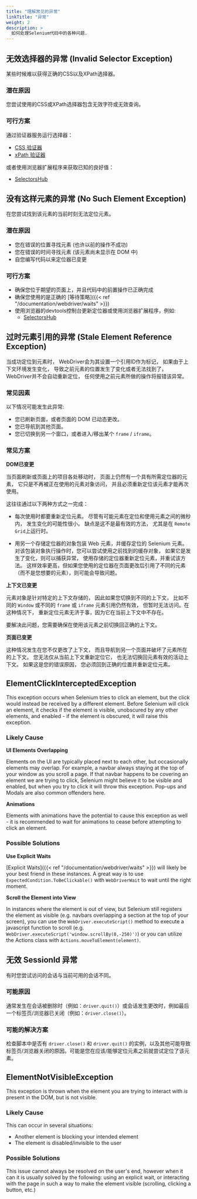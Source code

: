 ```yaml
---
title: "理解常见的异常"
linkTitle: "异常"
weight: 2
description: >
  如何处理Selenium代码中的各种问题.
---
```


## 无效选择器的异常 (Invalid Selector Exception)

某些时候难以获得正确的CSS以及XPath选择器。

### 潜在原因

您尝试使用的CSS或XPath选择器包含无效字符或无效查询。

### 可行方案

通过验证器服务运行选择器：
* [CSS 验证器](http://csslint.net/)
* [xPath 验证器](http://www.freeformatter.com/xpath-tester.html)

或者使用浏览器扩展程序来获取已知的良好值：
* [SelectorsHub](https://selectorshub.com/selectorshub/)

## 没有这样元素的异常 (No Such Element Exception)

在您尝试找到该元素的当前时刻无法定位元素。

### 潜在原因

* 您在错误的位置寻找元素 (也许以前的操作不成功)
* 您在错误的时间寻找元素 (该元素尚未显示在 DOM 中)
* 自您编写代码以来定位器已变更

### 可行方案

* 确保您位于期望的页面上，并且代码中的前置操作已正确完成
* 确保您使用的是正确的 [等待策略]({{< ref "/documentation/webdriver/waits" >}})
* 使用浏览器的devtools控制台更新定位器或使用浏览器扩展程序，例如:
  * [SelectorsHub](https://selectorshub.com/selectorshub/)

## 过时元素引用的异常 (Stale Element Reference Exception)

当成功定位到元素时，
WebDriver会为其设置一个引用ID作为标记，
如果由于上下文环境发生变化，
导致之前元素的位置发生了变化或者无法找到了，
WebDriver并不会自动重新定位，
任何使用之前元素所做的操作将报错该异常。

### 常见因素

以下情况可能发生此异常:

* 您已刷新页面，或者页面的 DOM 已动态更改。
* 您已导航到其他页面。
* 您已切换到另一个窗口，或者进入/移出某个 `frame` / `iframe`。

### 常见方案

**DOM已变更**

当页面刷新或页面上的项目各处移动时，
页面上仍然有一个具有所需定位器的元素，
它只是不再被正在使用的元素对象访问，
并且必须重新定位该元素才能再次使用。

这往往通过以下两种方式之一完成：

* 每次使用时都要重新定位元素。
尽管有可能元素在定位和使用元素之间的微秒内，
发生变化的可能性很小。
缺点是这不是最有效的方法，
尤其是在 `Remote Grid`上运行时。

* 用另一个存储定位器的对象包装 Web 元素，并缓存定位的 Selenium 元素。 
对该包装对象执行操作时，您可以尝试使用之前找到的缓存对象，
如果它是发生了变化，则可以捕获异常，
使用存储的定位器重新定位元素，并重试该方法。
这样效率更高，但如果您使用的定位器在页面更改后引用了不同的元素（而不是您想要的元素），则可能会导致问题。

**上下文已变更**

元素对象是针对特定的上下文存储的，
因此如果您切换到不同的上下文，
比如不同的 `Window` 或不同的 `frame` 或 `iframe` 元素引用仍然有效，
但暂时无法访问。在这种情况下，
重新定位元素无济于事，因为它在当前上下文中不存在。

要解决此问题，您需要确保在使用该元素之前切换回正确的上下文。

**页面已变更**

这种情况发生在您不仅更改了上下文，
而且导航到另一个页面并破坏了元素所在的上下文。
您无法仅从当前上下文重新定位它，
也无法切换回元素有效的活动上下文。
如果这是您的错误原因，
您必须回到正确的位置并重新定位元素。

## ElementClickInterceptedException

This exception occurs when Selenium tries to click an element, but the click would instead 
be received by a different element. Before Selenium will click an element, it checks if the 
element is visible, unobscured by any other elements, and enabled - if the element is obscured, 
it will raise this exception.

### Likely Cause

**UI Elements Overlapping** 

Elements on the UI are typically placed next to each other, but occasionally elements may overlap. 
For example, a navbar always staying at the top of your window as you scroll a page. If that navbar 
happens to be covering an element we are trying to click, Selenium might believe it to be visible 
and enabled, but when you try to click it will throw this exception. Pop-ups and Modals are also 
common offenders here.

**Animations** 

Elements with animations have the potential to cause this exception as well - it is recommended 
to wait for animations to cease before attempting to click an element.

### Possible Solutions

**Use Explicit Waits** 

[Explicit Waits]({{< ref "/documentation/webdriver/waits" >}}) will likely be your best friend 
in these instances. A great way is to use `ExpectedCondition.ToBeClickable()` 
with `WebDriverWait` to wait until the right moment.

**Scroll the Element into View** 

In instances where the element is out of view, but Selenium still registers the element as visible 
(e.g. navbars overlapping a section at the top of your screen), you can use the 
`WebDriver.executeScript()` method to execute a javascript function to scroll 
(e.g. `WebDriver.executeScript('window.scrollBy(0,-250)')`) or you can utilize the 
Actions class with `Actions.moveToElement(element)`.

## 无效 SessionId 异常
有时您尝试访问的会话与当前可用的会话不同。

### 可能原因
通常发生在会话被删除时（例如：`driver.quit()`）或会话发生更改时，例如最后一个标签页/浏览器已关闭（例如：`driver.close()`）。

### 可能的解决方案
检查脚本中是否有 `driver.close()` 和 `driver.quit()` 的实例，以及其他可能导致标签页/浏览器关闭的原因。可能是您在应该/能够定位元素之前就尝试定位了该元素。

## ElementNotVisibleException

This exception is thrown when the element you are trying to interact with _is_ present in the DOM, but is not visible. 

### Likely Cause

This can occur in several situations:
* Another element is blocking your intended element
* The element is disabled/invisible to the user

### Possible Solutions

This issue cannot always be resolved on the user's end, however when it can it is usually solved by the following: 
using an explicit wait, or interacting with the page in such a way to make the element visible 
(scrolling, clicking a button, etc.)